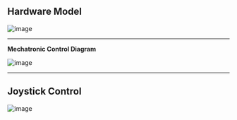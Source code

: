 **Hardware Model**
---------------------------------------------------------------------------------------------------------------------------------------------------------------------------------------------------------------------------------------------------------------------------------


![image](https://github.com/user-attachments/assets/decb339b-6034-4f20-ba77-a09aeeff6dcd)






---------------------------------------------------------------------------------------------------------------------------------------------------------------------------------------------------------------------------------------------------------------------------------

**Mechatronic Control Diagram**

![image](https://github.com/user-attachments/assets/366b1ec4-3ccf-4d95-b9eb-e0795215d7ba)

---------------------------------------------------------------------------------------------------------------------------------------------------------------------------------------------------------------------------------------------------------------------------------








**Joystick Control**
---------------------------------------------------------------------------------------------------------------------------------------------------------------------------------------------------------------------------------------------------------------------------------

![image](https://github.com/user-attachments/assets/d079493b-d3a2-41df-b75b-425b37dc1712)
